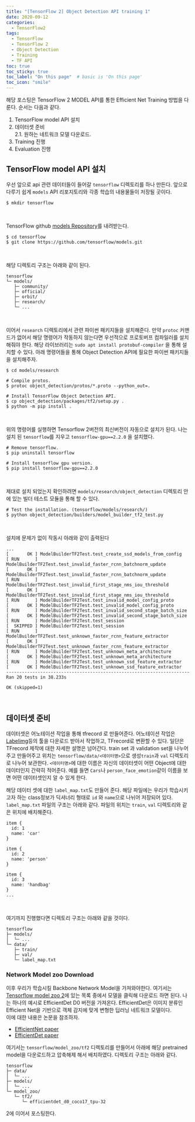 ```yaml
---
title: "[TensorFlow 2] Object Detection API training 1"
date: 2020-09-12
categories:
  - TensorFlow2
tags:
  - TensorFlow
  - TensorFlow 2
  - Object Detection
  - Training
  - TF API
toc: true
toc_sticky: true
toc_label: "On this page"  # basic is 'On this page'
toc_icon: "smile"
---
```


해당 포스팅은 TensorFlow 2 MODEL API를 통한 Efficient Net Training 방법을 다룬다.
순서는 다음과 같다.  
1. TensorFlow model API 설치
2. 데이터셋 준비  
    2.1. 원하는 네트워크 모델 다운로드.
3. Training 진행
4. Evaluation 진행

## TensorFlow model API 설치 
우선 앞으로 api 관련 데이터들이 들어갈 `tensorflow` 디렉토리를 하나 만든다. 
앞으로 다루기 쉽게 `models` API 리포지토리와 각종 학습의 내용물들이 저장될 곳이다.
```shell
$ mkdir tensorflow
```
<br>

TensorFlow github [models Repository](https://github.com/tensorflow/models )를 내려받는다.
```shell
$ cd tensorflow
$ git clone https://github.com/tensorflow/models.git
``` 
<br>

해당 디렉토리 구조는 아래와 같이 된다.
```
tensorflow
└─ models/
   ├─ community/
   ├─ official/
   ├─ orbit/
   ├─ research/
   └─ ...
```
<br>  
  
이어서 `research` 디렉토리에서 관련 파이썬 패키지들을 설치해준다. 만약 `protoc` 커맨드가 없어서 해당 명령어가 작동하지 않는다면 우선적으로 
프로토버프 컴파일러를 설치해줘야 한다. 해당 라이브러리는 `sudo apt install protobuf-compiler` 을 통해 설치할 수 있다. 아래 명령어들을 
통해 Object Detection API에 필요한 파이썬 패키지들을 설치해주자.
```shell
$ cd models/research

# Compile protos.
$ protoc object_detection/protos/*.proto --python_out=.

# Install TensorFlow Object Detection API.
$ cp object_detection/packages/tf2/setup.py .
$ python -m pip install .
```
<br>

위의 명령어를 실행하면 Tensorflow 2버전의 최신버전이 자동으로 설치가 된다. 나는 설치 된 `tensorflow`를 지우고 `tensorflow-gpu==2.2.0` 을 설치했다. 
```shell
# Remove tensorflow.
$ pip uninstall tensorflow

# Install tensorflow gpu version.
$ pip install tensorflow-gpu==2.2.0
```
<br>

제대로 설치 되었는지 확인하려면 `models/research/object_detection` 디렉토리 안에 있는 빌더 테스트 모듈을 통해 할 수 있다.
```shell
# Test the installation. (tensorflow/models/research/)
$ python object_detection/builders/model_builder_tf2_test.py
```
<br>

설치에 문제가 없이 작동시 아래와 같이 출력된다
```shell
...
[       OK ] ModelBuilderTF2Test.test_create_ssd_models_from_config
[ RUN      ] ModelBuilderTF2Test.test_invalid_faster_rcnn_batchnorm_update
[       OK ] ModelBuilderTF2Test.test_invalid_faster_rcnn_batchnorm_update
[ RUN      ] ModelBuilderTF2Test.test_invalid_first_stage_nms_iou_threshold
[       OK ] ModelBuilderTF2Test.test_invalid_first_stage_nms_iou_threshold
[ RUN      ] ModelBuilderTF2Test.test_invalid_model_config_proto
[       OK ] ModelBuilderTF2Test.test_invalid_model_config_proto
[ RUN      ] ModelBuilderTF2Test.test_invalid_second_stage_batch_size
[       OK ] ModelBuilderTF2Test.test_invalid_second_stage_batch_size
[ RUN      ] ModelBuilderTF2Test.test_session
[  SKIPPED ] ModelBuilderTF2Test.test_session
[ RUN      ] ModelBuilderTF2Test.test_unknown_faster_rcnn_feature_extractor
[       OK ] ModelBuilderTF2Test.test_unknown_faster_rcnn_feature_extractor
[ RUN      ] ModelBuilderTF2Test.test_unknown_meta_architecture
[       OK ] ModelBuilderTF2Test.test_unknown_meta_architecture
[ RUN      ] ModelBuilderTF2Test.test_unknown_ssd_feature_extractor
[       OK ] ModelBuilderTF2Test.test_unknown_ssd_feature_extractor
----------------------------------------------------------------------
Ran 20 tests in 38.233s

OK (skipped=1)
```
<br>  

## 데이터셋 준비 
데이터셋은 어노테이션 작업을 통해 tfrecord 로 만들어준다. 어노테이션 작업은 [Labelimg](https://github.com/tzutalin/labelImg )등의 툴을
다운로드 받아서 작업하고, TFrecord로 변환할 수 있다. 일단은 TFrecord 제작에 대한 자세한 설명은 넘어간다. train set 과 validation set을
나누어주고 만들어주고 위치는 `tensorflow/data/<데이터명>`으로 생성`train`과 `val` 디렉토리로 나누어 보관한다. `<데이터명>`에 대한 이름은 자신의
데이터셋이 어떤 Object에 대한 데이터인지 간략히 적어준다. 예를 들면 `Cars`나 `person_face_emotion`같이 이름을 보면 어떤 데이터셋인지 알 수 
있게 한다.<br>

해당 데이터 셋에 대한 `label_map.txt`도 만들어 준다. 해당 파일에는 우리가 학습시키고자 하는 class정보가 딕셔너리 형태로 `id` 와 `name`으로
 나뉘어 저장되어 있다. `label_map.txt` 파일의 구조는 아래와 같다. 파일의 위치는 `train`, `val` 디렉토리와 같은 위치에 배치해준다.
```shell
item {
  id: 1
  name: 'car'
}

item {
  id: 2
  name: 'person'
}

item {
  id: 3
  name: 'handbag'
}
...

```
<br>

여기까지 진행했다면 디렉토리 구조는 아래와 같을 것이다.
```shell
tensorflow
├─ models/
│  └─ ...
└─ data/
   ├─ train/
   ├─ val/
   └─ label_map.txt
```

### Network Model zoo Download
이후 우리가 학습시킬 Backbone Network Model을 가져와야한다. 여기서는 [Tensorflow model zoo 2](https://github.com/tensorflow/models/blob/master/research/object_detection/g3doc/tf2_detection_zoo.md )에
있는 목록 중에서 모델을 클릭해 다운로드 하면 된다. 나는 하나의 예시로 EfficientDet D0 버전을 가져온다. EfficientDet은 이미지 분류인 
Efficient Net을 기반으로 객체 감지에 맞게 변형한 딥러닝 네트워크 모델이다.   
이에 대한 내용은 논문을 참조하자.
 - [EfficientNet paper](https://arxiv.org/abs/1905.11946)
 - [EfficientDet paper](https://arxiv.org/abs/1911.09070)

여기서는 `tensorflow/model_zoo/tf2` 디렉토리를 만들어서 아래에 해당 pretrained model을 다운로드하고 압축해제 해서 배치하였다. 디렉토리 구조는
아래와 같다.

```shell
tensorflow
├─ data/
│  └─ ...
├─ models/
│  └─ ...
└─ model_zoo/
   └─ tf2/
      └─ efficientdet_d0_coco17_tpu-32
```

2에 이어서 포스팅한다. 
